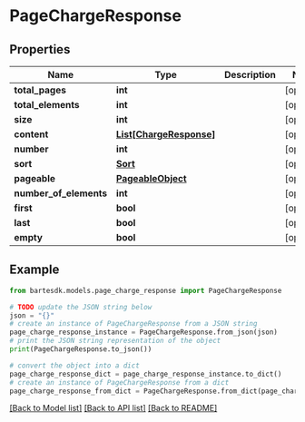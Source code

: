 # PageChargeResponse


## Properties

Name | Type | Description | Notes
------------ | ------------- | ------------- | -------------
**total_pages** | **int** |  | [optional] 
**total_elements** | **int** |  | [optional] 
**size** | **int** |  | [optional] 
**content** | [**List[ChargeResponse]**](ChargeResponse.md) |  | [optional] 
**number** | **int** |  | [optional] 
**sort** | [**Sort**](Sort.md) |  | [optional] 
**pageable** | [**PageableObject**](PageableObject.md) |  | [optional] 
**number_of_elements** | **int** |  | [optional] 
**first** | **bool** |  | [optional] 
**last** | **bool** |  | [optional] 
**empty** | **bool** |  | [optional] 

## Example

```python
from bartesdk.models.page_charge_response import PageChargeResponse

# TODO update the JSON string below
json = "{}"
# create an instance of PageChargeResponse from a JSON string
page_charge_response_instance = PageChargeResponse.from_json(json)
# print the JSON string representation of the object
print(PageChargeResponse.to_json())

# convert the object into a dict
page_charge_response_dict = page_charge_response_instance.to_dict()
# create an instance of PageChargeResponse from a dict
page_charge_response_from_dict = PageChargeResponse.from_dict(page_charge_response_dict)
```
[[Back to Model list]](../README.md#documentation-for-models) [[Back to API list]](../README.md#documentation-for-api-endpoints) [[Back to README]](../README.md)


